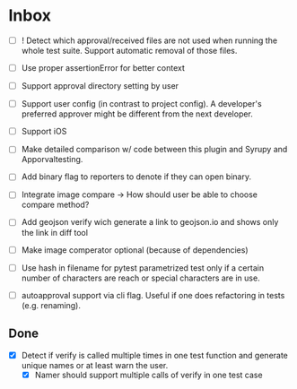 # Inbox

- [ ] ! Detect which approval/received files are not used when running the whole test suite. Support automatic removal of those files.
- [ ] Use proper assertionError for better context
- [ ] Support approval directory setting by user
- [ ] Support user config (in contrast to project config). A developer's preferred approver might be different from the next developer.
- [ ] Support iOS
- [ ] Make detailed comparison w/ code between this plugin and Syrupy and Apporvaltesting.
- [ ] Add binary flag to reporters to denote if they can open binary.
- [ ] Integrate image compare -> How should user be able to choose compare method?
- [ ] Add geojson verify wich generate a link to geojson.io and shows only the link in diff tool
- [ ] Make image comperator optional (because of dependencies)
- [ ] Use hash in filename for pytest parametrized test only if a certain number of characters are reach or special characters are in use.
- [ ] autoapproval support via cli flag. Useful if one does refactoring in tests (e.g. renaming).


## Done
- [x] Detect if verify is called multiple times in one test function and generate unique names or at least warn the user.
  - [x] Namer should support multiple calls of verify in one test case
